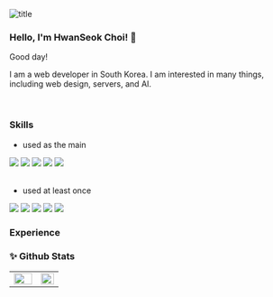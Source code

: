![title](https://capsule-render.vercel.app/api?type=cylinder&color=ccfff0&height=50&section=header&text=HWANSEOK&fontSize=17&fontColor=4)

### Hello, I'm HwanSeok Choi! 👋 

Good day!

I am a web developer in South Korea. I am interested in many things, including web design, servers, and AI.
 
<br/>


### Skills
 - used as the main 
<div>
 <img src="https://img.shields.io/badge/JAVASCRIPT-F7DF1E??style=flatr&logo=JavaScript&logoColor=black">
 <img src="https://img.shields.io/badge/REACT-61DAFB??style=flatr&logo=React&logoColor=black">
 <img src="https://img.shields.io/badge/JAVA-b8860b??style=flatr&logo=Java&logoColor=white">
 <img src="https://img.shields.io/badge/MYSQL-4479A1??style=flatr&logo=MySQL&logoColor=white">
 <img src="https://img.shields.io/badge/NODEJS-339933??style=flatr&logo=Node.js&logoColor=white">  
</div>

<br/>

- used at least once
<div>
  <img src="https://img.shields.io/badge/ORACLE-ff0000??style=flatr&logo=Node.js&logoColor=white">  
  <img src="https://img.shields.io/badge/NEXTJS-000000??style=flatr&logo=Node.js&logoColor=white">  
  <img src="https://img.shields.io/badge/TYPESCRIPT-339933??style=flatr&logo=Node.js&logoColor=white">  
  <img src="https://img.shields.io/badge/PYTHON-ff6347??style=flatr&logo=Node.js&logoColor=white">  
  <img src="https://img.shields.io/badge/C-6a5acd??style=flatr&logo=Node.js&logoColor=white">  
</div>
  

### Experience





    






### ✨ Github Stats  
<table><tr><td valign="top" width="55%">
<img src="https://github-readme-stats.vercel.app/api?username=ghkstjr12&show_icons=true&count_private=true&hide_border=true" align="left" style="width: 100%" />
</td><td valign="top" width="50%">
<img src="https://github-readme-stats.vercel.app/api/top-langs/?username=ghkstjr12&hide_border=true&layout=compact" align="right" style="width:100%" />
</td></tr></table>  
<br/>  



